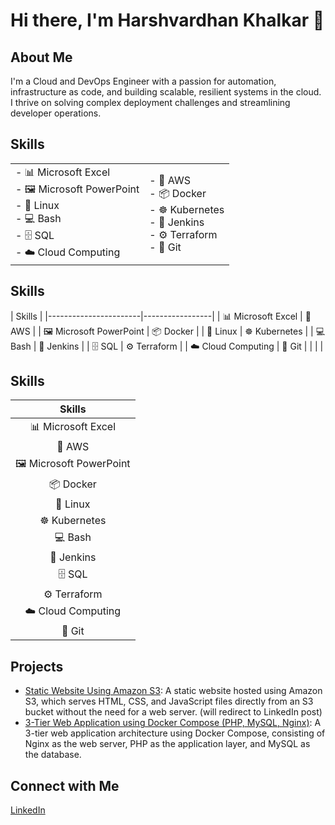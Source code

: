 # Hi there, I'm Harshvardhan Khalkar 👋

## About Me
I'm a Cloud and DevOps Engineer with a passion for automation, infrastructure as code, and building scalable, resilient systems in the cloud. I thrive on solving complex deployment challenges and streamlining developer operations.
<!--
## Skills
- 📊 Microsoft Excel
- 🖼️ Microsoft PowerPoint
- 🐧 Linux
- 💻 Bash
- 🗄️ SQL
- ☁️ Cloud Computing
- 🧰 AWS
- 📦 Docker
- ☸️ Kubernetes
- 🧪 Jenkins
- ⚙️ Terraform
- 🧬 Git
-->
## Skills

<table>
  <tr>
    <td>
      - 📊 Microsoft Excel<br>
      - 🖼️ Microsoft PowerPoint<br>
      - 🐧 Linux<br>
      - 💻 Bash<br>
      - 🗄️ SQL<br>
      - ☁️ Cloud Computing
    </td>
    <td>
      - 🧰 AWS<br>
      - 📦 Docker<br>
      - ☸️ Kubernetes<br>
      - 🧪 Jenkins<br>
      - ⚙️ Terraform<br>
      - 🧬 Git
    </td>
  </tr>
</table>

## Skills

| Skills                                  |
|-----------------------|-----------------|
| 📊 Microsoft Excel    | 🧰 AWS          |
| 🖼️ Microsoft PowerPoint | 📦 Docker      |
| 🐧 Linux              | ☸️ Kubernetes   |
| 💻 Bash               | 🧪 Jenkins      |
| 🗄️ SQL               | ⚙️ Terraform    |
| ☁️ Cloud Computing    | 🧬 Git          |
|                       |                 |

## Skills

| Skills                |
|:---------------------:|
| 📊 Microsoft Excel    |
| 🧰 AWS                |
| 🖼️ Microsoft PowerPoint |
| 📦 Docker             |
| 🐧 Linux              |
| ☸️ Kubernetes         |
| 💻 Bash               |
| 🧪 Jenkins            |
| 🗄️ SQL               |
| ⚙️ Terraform          |
| ☁️ Cloud Computing    |
| 🧬 Git                |





## Projects
- [Static Website Using Amazon S3](https://www.linkedin.com/posts/harshvardhan-khalkar-5b813531b_host-a-static-website-using-amazon-s3-amazon-activity-7340702265822883840-JffD?utm_source=share&utm_medium=member_desktop&rcm=ACoAAFD_1BwBFmvF-YjhdKe2_H9KMO0RvM6nY24): A static website hosted using Amazon S3, which serves HTML, CSS, and JavaScript files directly from an S3 bucket without the need for a web server. (will redirect to LinkedIn post)
- [3-Tier Web Application using Docker Compose (PHP, MySQL, Nginx)](https://github.com/harshkhalkar/project/tree/main/docker-compose/3%20Tier%20Application): A 3-tier web application architecture using Docker Compose, consisting of Nginx as the web server, PHP as the application layer, and MySQL as the database.

## Connect with Me
[LinkedIn](https://www.linkedin.com/in/harshvardhan-khalkar-5b813531b)
